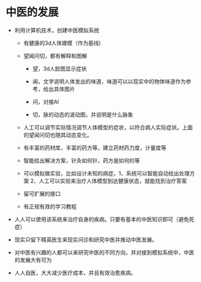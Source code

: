 # 中医的发展

- 利用计算机技术，创建中医模拟系统
  
  - 有健康的3d人体建模（作为基线)
  
  - 望闻问切，都有解释和图解
    
    - 望，3d人脸图显示症状
    
    - 闻，文字说明人体发出的味道，味道可以以现实中的物体味道作为参考，给出具体图片
    
    - 问，对接AI
    
    - 切，脉的动态的波动图，并说明是什么脉象
  
  - 人工可以调节实际情况调节人体模型的症状，以符合病人实际症状。上面的望闻问切也随其动态变化。
  
  - 有丰富的药材库，丰富的药方等，建立药材药力度，计量度等
  
  - 智能给出解决方案，针灸如何针，药方是如何的等
  
  - 可以模拟做实验，比如设计未知的病症，1、系统可以智能自动给出处理方案 2、人工可以实验来治疗人体模型到达健康状态，就能找到治疗答案
  
  - 留可扩展的接口
  
  - 有正规有效的学习教程

- 人人可以使用该系统来治疗自身的疾病。只要有基本的中医知识即可（避免死症）

- 现实只留下精英医生来现实问诊和研究中医并推动中医发展。

- 对中医有兴趣的人都可以来研究中医的不同方向，并对接到模拟系统中，中医的发展大有可为

- 人人自医，大大减少医疗成本，并且有效治愈疾病。

